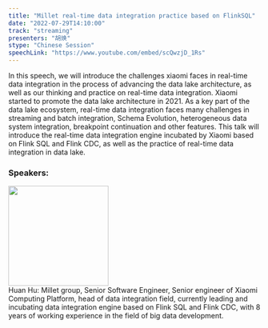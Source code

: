 ```yaml
---
title: "Millet real-time data integration practice based on FlinkSQL"
date: "2022-07-29T14:10:00"
track: "streaming"
presenters: "胡焕"
stype: "Chinese Session"
speechLink: "https://www.youtube.com/embed/scQwzjD_1Rs"
---
```

In this speech, we will introduce the challenges xiaomi faces in real-time data integration in the process of advancing the data lake architecture, as well as our thinking and practice on real-time data integration.
Xiaomi started to promote the data lake architecture in 2021. As a key part of the data lake ecosystem, real-time data integration faces many challenges in streaming and batch integration, Schema Evolution, heterogeneous data system integration, breakpoint continuation and other features. This talk will introduce the real-time data integration engine incubated by Xiaomi based on Flink SQL and Flink CDC, as well as the practice of real-time data integration in data lake.
 ### Speakers: 
 <img src="images/speaker/1164.png" width="200" /><br>Huan Hu: Millet group, Senior Software Engineer, Senior engineer of Xiaomi Computing Platform, head of data integration field, currently leading and incubating data integration engine based on Flink SQL and Flink CDC, with 8 years of working experience in the field of big data development.

 